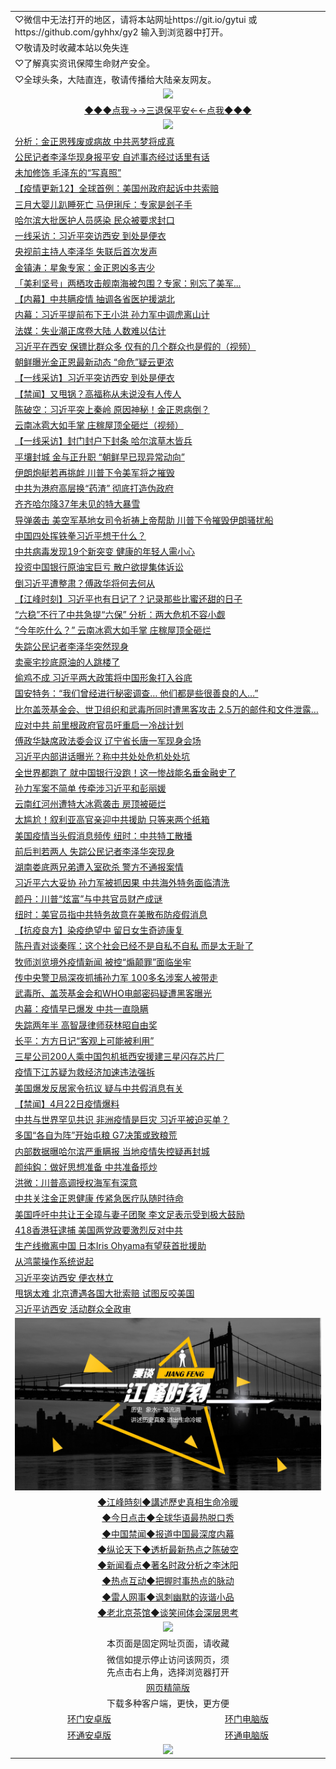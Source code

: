  <table>
<tr>
<td colspan="2" align=left>
♡微信中无法打开的地区，请将本站网址https://git.io/gytui 或 https://github.com/gyhhx/gy2 输入到浏览器中打开。 
 </td>
</tr>
 <tr>
 <td colspan="2" align=left>
♡敬请及时收藏本站以免失连
  <tr>
<td colspan="2" align=left>
♡了解真实资讯保障生命财产安全。
 </td>
   <tr>
<td colspan="2" align=left>
♡全球头条，大陆直连，敬请传播给大陆亲友网友。
 </td>
</tr>

</td>
 </tr>
  <tr>
    <td colspan="2" align=center><img src="https://github.com/gyhhx/image-upload/blob/master/3t%20(1).jpg"></td>
 </tr>
 <tr><td colspan="2" align="center"><a href="https://xfine.casa/oo.aspx?name=ogQuit&key=exgxucyqmkwgvwch&from=gy">◆◆◆点我→→三退保平安←←点我◆◆◆</a></td></tr>
  <tr>
    <td colspan="2" align=center><img src="https://cdn.jsdelivr.net/gh/gyoupiodf/im1/%E7%BD%91%E9%97%A8%E6%96%B0%E9%97%BB1.jpg"></td>
 </tr>

<tr><td colspan="2" align="left"><a href="https://xfine.casa/?name=c1160904&key=exgxucyqmkwgvwch&from=gy">分析：金正恩残废或病故 中共恶梦将成真</a></td></tr>
<tr><td colspan="2" align="left"><a href="https://xfine.casa/?name=c1161007&key=exgxucyqmkwgvwch&from=gy">公民记者李泽华现身报平安 自述事态经过话里有话</a></td></tr>
<tr><td colspan="2" align="left"><a href="https://xfine.casa/?name=c1161040&key=exgxucyqmkwgvwch&from=gy">未加修饰 毛泽东的“写真照”</a></td></tr>
<tr><td colspan="2" align="left"><a href="https://xfine.casa/?name=c1159454&key=exgxucyqmkwgvwch&from=gy">【疫情更新12】全球首例：美国州政府起诉中共索赔</a></td></tr>
<tr><td colspan="2" align="left"><a href="https://xfine.casa/?name=c1161004&key=exgxucyqmkwgvwch&from=gy">三月大婴儿趴睡死亡 马伊琍斥：专家是刽子手</a></td></tr>
<tr><td colspan="2" align="left"><a href="https://xfine.casa/?name=c1161006&key=exgxucyqmkwgvwch&from=gy">哈尔滨大批医护人员感染  民众被要求封口</a></td></tr>
<tr><td colspan="2" align="left"><a href="https://xfine.casa/?name=c1161017&key=exgxucyqmkwgvwch&from=gy">一线采访：习近平突访西安 到处是便衣</a></td></tr>
<tr><td colspan="2" align="left"><a href="https://xfine.casa/?name=c1160921&key=exgxucyqmkwgvwch&from=gy">央视前主持人李泽华 失联后首次发声</a></td></tr>
<tr><td colspan="2" align="left"><a href="https://xfine.casa/?name=c1160927&key=exgxucyqmkwgvwch&from=gy">金镇涛：星象专家：金正恩凶多吉少</a></td></tr>
<tr><td colspan="2" align="left"><a href="https://xfine.casa/?name=c1161039&key=exgxucyqmkwgvwch&from=gy">「美利坚号」两栖攻击舰南海被包围？专家：别忘了美军...</a></td></tr>
<tr><td colspan="2" align="left"><a href="https://xfine.casa/?name=c1161005&key=exgxucyqmkwgvwch&from=gy">【内幕】中共瞒疫情 抽调各省医护援湖北</a></td></tr>
<tr><td colspan="2" align="left"><a href="https://xfine.casa/?name=c1161076&key=exgxucyqmkwgvwch&from=gy">内幕：习近平提前布下王小洪 孙力军中调虎离山计</a></td></tr>
<tr><td colspan="2" align="left"><a href="https://xfine.casa/?name=c1161028&key=exgxucyqmkwgvwch&from=gy">法媒：失业潮正席卷大陆 人数难以估计</a></td></tr>
<tr><td colspan="2" align="left"><a href="https://xfine.casa/?name=c1161121&key=exgxucyqmkwgvwch&from=gy">习近平在西安  保镖比群众多  仅有的几个群众也是假的（视频）</a></td></tr>
<tr><td colspan="2" align="left"><a href="https://xfine.casa/?name=c1161157&key=exgxucyqmkwgvwch&from=gy">朝鲜曝光金正恩最新动态 “命危”疑云更浓</a></td></tr>
<tr><td colspan="2" align="left"><a href="https://xfine.casa/?name=c1160924&key=exgxucyqmkwgvwch&from=gy">【一线采访】习近平突访西安 到处是便衣</a></td></tr>
<tr><td colspan="2" align="left"><a href="https://xfine.casa/?name=c1161031&key=exgxucyqmkwgvwch&from=gy">【禁闻】又甩锅？高福称从未说没有人传人</a></td></tr>
<tr><td colspan="2" align="left"><a href="https://xfine.casa/?name=c1161033&key=exgxucyqmkwgvwch&from=gy">陈破空：习近平突上秦岭 原因神秘！金正恩病倒？</a></td></tr>
<tr><td colspan="2" align="left"><a href="https://xfine.casa/?name=c1161032&key=exgxucyqmkwgvwch&from=gy">云南冰雹大如手掌 庄稼屋顶全砸烂（视频）</a></td></tr>
<tr><td colspan="2" align="left"><a href="https://xfine.casa/?name=c1161030&key=exgxucyqmkwgvwch&from=gy">【一线采访】封门封户下封条 哈尔滨草木皆兵</a></td></tr>
<tr><td colspan="2" align="left"><a href="https://xfine.casa/?name=c1161137&key=exgxucyqmkwgvwch&from=gy">平壤封城 金与正升职 “朝鲜早已现异常动向”</a></td></tr>
<tr><td colspan="2" align="left"><a href="https://xfine.casa/?name=c1161016&key=exgxucyqmkwgvwch&from=gy">伊朗炮艇若再挑衅 川普下令美军将之摧毁</a></td></tr>
<tr><td colspan="2" align="left"><a href="https://xfine.casa/?name=c1161003&key=exgxucyqmkwgvwch&from=gy">中共为港府高层换“药渣” 彻底打造伪政府</a></td></tr>
<tr><td colspan="2" align="left"><a href="https://xfine.casa/?name=c1161025&key=exgxucyqmkwgvwch&from=gy">齐齐哈尔降37年未见的特大暴雪</a></td></tr>
<tr><td colspan="2" align="left"><a href="https://xfine.casa/?name=c1161113&key=exgxucyqmkwgvwch&from=gy">导弹袭击  美空军基地女司令祈祷上帝帮助  川普下令摧毁伊朗骚扰船</a></td></tr>
<tr><td colspan="2" align="left"><a href="https://xfine.casa/?name=c1161075&key=exgxucyqmkwgvwch&from=gy">中国四处挥铁拳习近平想干什么？</a></td></tr>
<tr><td colspan="2" align="left"><a href="https://xfine.casa/?name=c1161014&key=exgxucyqmkwgvwch&from=gy">中共病毒发现19个新突变 健康的年轻人需小心</a></td></tr>
<tr><td colspan="2" align="left"><a href="https://xfine.casa/?name=c1161029&key=exgxucyqmkwgvwch&from=gy">投资中国银行原油宝巨亏 散户欲提集体诉讼</a></td></tr>
<tr><td colspan="2" align="left"><a href="https://xfine.casa/?name=c1161178&key=exgxucyqmkwgvwch&from=gy">倒习近平遭整肃？傅政华将何去何从</a></td></tr>
<tr><td colspan="2" align="left"><a href="https://xfine.casa/?name=c1160926&key=exgxucyqmkwgvwch&from=gy">【江峰时刻】习近平也有日记了？记录那些比蜜还甜的日子</a></td></tr>
<tr><td colspan="2" align="left"><a href="https://xfine.casa/?name=c1161122&key=exgxucyqmkwgvwch&from=gy">“六稳”不行了中共急提“六保” 分析：两大危机不容小觑</a></td></tr>
<tr><td colspan="2" align="left"><a href="https://xfine.casa/?name=c1161055&key=exgxucyqmkwgvwch&from=gy">“今年吃什么？” 云南冰雹大如手掌 庄稼屋顶全砸烂</a></td></tr>
<tr><td colspan="2" align="left"><a href="https://xfine.casa/?name=c1160995&key=exgxucyqmkwgvwch&from=gy">失踪公民记者李泽华突然现身</a></td></tr>
<tr><td colspan="2" align="left"><a href="https://xfine.casa/?name=c1161139&key=exgxucyqmkwgvwch&from=gy">卖豪宅抄底原油的人跳楼了</a></td></tr>
<tr><td colspan="2" align="left"><a href="https://xfine.casa/?name=c1161147&key=exgxucyqmkwgvwch&from=gy">偷鸡不成 习近平两大政策将中国形象打入谷底</a></td></tr>
<tr><td colspan="2" align="left"><a href="https://xfine.casa/?name=c1161101&key=exgxucyqmkwgvwch&from=gy">国安特务：“我们曾经进行秘密调查… 他们都是些很善良的人…”</a></td></tr>
<tr><td colspan="2" align="left"><a href="https://xfine.casa/?name=c1161141&key=exgxucyqmkwgvwch&from=gy">比尔盖茨基金会、世卫组织和武毒所同时遭黑客攻击 2.5万的邮件和文件泄露…</a></td></tr>
<tr><td colspan="2" align="left"><a href="https://xfine.casa/?name=c1161022&key=exgxucyqmkwgvwch&from=gy">应对中共 前里根政府官员吁重启一冷战计划</a></td></tr>
<tr><td colspan="2" align="left"><a href="https://xfine.casa/?name=c1160977&key=exgxucyqmkwgvwch&from=gy">傅政华缺席政法委会议 辽宁省长唐一军现身会场</a></td></tr>
<tr><td colspan="2" align="left"><a href="https://xfine.casa/?name=c1161123&key=exgxucyqmkwgvwch&from=gy">习近平内部讲话曝光？称中共处处危机处处坑</a></td></tr>
<tr><td colspan="2" align="left"><a href="https://xfine.casa/?name=c1161136&key=exgxucyqmkwgvwch&from=gy">全世界都跑了 就中国银行没跑！这一惨战能名垂金融史了</a></td></tr>
<tr><td colspan="2" align="left"><a href="https://xfine.casa/?name=c1161132&key=exgxucyqmkwgvwch&from=gy">孙力军案不简单 传牵涉习近平和彭丽媛</a></td></tr>
<tr><td colspan="2" align="left"><a href="https://xfine.casa/?name=c1161011&key=exgxucyqmkwgvwch&from=gy">云南红河州遭特大冰雹袭击  房顶被砸烂</a></td></tr>
<tr><td colspan="2" align="left"><a href="https://xfine.casa/?name=c1161176&key=exgxucyqmkwgvwch&from=gy">太尴尬！叙利亚高官亲迎中共援助 只等来两个纸箱</a></td></tr>
<tr><td colspan="2" align="left"><a href="https://xfine.casa/?name=c1161056&key=exgxucyqmkwgvwch&from=gy">美国疫情当头假消息频传 纽时：中共特工散播</a></td></tr>
<tr><td colspan="2" align="left"><a href="https://xfine.casa/?name=c1161098&key=exgxucyqmkwgvwch&from=gy">前后判若两人 失踪公民记者李泽华突现身</a></td></tr>
<tr><td colspan="2" align="left"><a href="https://xfine.casa/?name=c1161062&key=exgxucyqmkwgvwch&from=gy">湖南娄底两兄弟遭入室砍杀 警方不通报案情</a></td></tr>
<tr><td colspan="2" align="left"><a href="https://xfine.casa/?name=c1161103&key=exgxucyqmkwgvwch&from=gy">习近平六大妥协 孙力军被抓因果 中共海外特务面临清洗</a></td></tr>
<tr><td colspan="2" align="left"><a href="https://xfine.casa/?name=c1161114&key=exgxucyqmkwgvwch&from=gy">颜丹：川普“炫富”与中共官员财产成谜</a></td></tr>
<tr><td colspan="2" align="left"><a href="https://xfine.casa/?name=c1161015&key=exgxucyqmkwgvwch&from=gy">纽时：美官员指中共特务故意在美散布防疫假消息</a></td></tr>
<tr><td colspan="2" align="left"><a href="https://xfine.casa/?name=c1161024&key=exgxucyqmkwgvwch&from=gy">【抗疫良方】染疫绝望中 留日女生奇迹康复</a></td></tr>
<tr><td colspan="2" align="left"><a href="https://xfine.casa/?name=c1161183&key=exgxucyqmkwgvwch&from=gy">陈丹青对谈秦晖：这个社会已经不是自私不自私 而是太无耻了</a></td></tr>
<tr><td colspan="2" align="left"><a href="https://xfine.casa/?name=c1160983&key=exgxucyqmkwgvwch&from=gy">牧师浏览境外疫情新闻 被控“煽颠罪”面临坐牢</a></td></tr>
<tr><td colspan="2" align="left"><a href="https://xfine.casa/?name=c1161133&key=exgxucyqmkwgvwch&from=gy">传中央警卫局深夜抓捕孙力军 100多名涉案人被带走</a></td></tr>
<tr><td colspan="2" align="left"><a href="https://xfine.casa/?name=c1160994&key=exgxucyqmkwgvwch&from=gy">武毒所、盖茨基金会和WHO电邮密码疑遭黑客曝光</a></td></tr>
<tr><td colspan="2" align="left"><a href="https://xfine.casa/?name=c1161168&key=exgxucyqmkwgvwch&from=gy">内幕：疫情早已爆发 中共一直隐瞒</a></td></tr>
<tr><td colspan="2" align="left"><a href="https://xfine.casa/?name=c1161063&key=exgxucyqmkwgvwch&from=gy">失踪两年半 高智晟律师获林昭自由奖</a></td></tr>
<tr><td colspan="2" align="left"><a href="https://xfine.casa/?name=c1161077&key=exgxucyqmkwgvwch&from=gy">长平：方方日记“客观上可能被利用”</a></td></tr>
<tr><td colspan="2" align="left"><a href="https://xfine.casa/?name=c1160967&key=exgxucyqmkwgvwch&from=gy">三星公司200人乘中国包机抵西安援建三星闪存芯片厂</a></td></tr>
<tr><td colspan="2" align="left"><a href="https://xfine.casa/?name=c1161037&key=exgxucyqmkwgvwch&from=gy">疫情下江苏疑为救经济加速违法强拆</a></td></tr>
<tr><td colspan="2" align="left"><a href="https://xfine.casa/?name=c1161156&key=exgxucyqmkwgvwch&from=gy">美国爆发反居家令抗议 疑与中共假消息有关</a></td></tr>
<tr><td colspan="2" align="left"><a href="https://xfine.casa/?name=c1161053&key=exgxucyqmkwgvwch&from=gy">【禁闻】4月22日疫情爆料</a></td></tr>
<tr><td colspan="2" align="left"><a href="https://xfine.casa/?name=c1161148&key=exgxucyqmkwgvwch&from=gy">中共与世界罕见共识  非洲疫情是巨灾 习近平被迫买单？</a></td></tr>
<tr><td colspan="2" align="left"><a href="https://xfine.casa/?name=c1161170&key=exgxucyqmkwgvwch&from=gy">多国“各自为阵”开始屯粮 G7决策或致粮荒</a></td></tr>
<tr><td colspan="2" align="left"><a href="https://xfine.casa/?name=c1160979&key=exgxucyqmkwgvwch&from=gy">内部数据曝哈尔滨严重瞒报 当地疫情失控疑再封城</a></td></tr>
<tr><td colspan="2" align="left"><a href="https://xfine.casa/?name=c1161144&key=exgxucyqmkwgvwch&from=gy">颜纯鈎：做好思想准备 中共准备揽炒</a></td></tr>
<tr><td colspan="2" align="left"><a href="https://xfine.casa/?name=c1161158&key=exgxucyqmkwgvwch&from=gy">洪微：川普高调授权海军有深意</a></td></tr>
<tr><td colspan="2" align="left"><a href="https://xfine.casa/?name=c1161008&key=exgxucyqmkwgvwch&from=gy">中共关注金正恩健康 传紧急医疗队随时待命</a></td></tr>
<tr><td colspan="2" align="left"><a href="https://xfine.casa/?name=c1161019&key=exgxucyqmkwgvwch&from=gy">美国呼吁中共让王全璋与妻子团聚 李文足表示受到极大鼓励</a></td></tr>
<tr><td colspan="2" align="left"><a href="https://xfine.casa/?name=c1161151&key=exgxucyqmkwgvwch&from=gy">418香港狂逮捕 美国两党政要激烈反对中共</a></td></tr>
<tr><td colspan="2" align="left"><a href="https://xfine.casa/?name=c1161061&key=exgxucyqmkwgvwch&from=gy">生产线撤离中国 日本Iris Ohyama有望获首批援助</a></td></tr>
<tr><td colspan="2" align="left"><a href="https://xfine.casa/?name=c1160964&key=exgxucyqmkwgvwch&from=gy">从鸿蒙操作系统说起</a></td></tr>
<tr><td colspan="2" align="left"><a href="https://xfine.casa/?name=c1161070&key=exgxucyqmkwgvwch&from=gy">习近平突访西安 便衣林立</a></td></tr>
<tr><td colspan="2" align="left"><a href="https://xfine.casa/?name=c1161086&key=exgxucyqmkwgvwch&from=gy">甩锅太难 北京遭遇各国大批索赔 试图反咬美国</a></td></tr>
<tr><td colspan="2" align="left"><a href="https://xfine.casa/?name=c1161175&key=exgxucyqmkwgvwch&from=gy">习近平访西安 活动群众全政审</a></td></tr>

 <tr>
   <td colspan="2" align=center><img src="https://github.com/gyoupiodf/im1/blob/master/jf-1.jpg"></td>
  </tr>
   <tr>
   <td colspan="2" align=center> 
<a href="https://xfine.casa/oo.aspx?name=c922850&key=exgxucyqmkwgvwch&from=gy&tag=9877">◆江峰時刻◆講述歷史真相生命冷暖</a><br/>
    </td>
  </tr>
   <tr>
   <td colspan="2" align=center> 
<a href="https://xfine.casa/oo.aspx?name=c816850&key=exgxucyqmkwgvwch&from=gy&tag=9877">◆今日点击◆全球华语最热脱口秀</a><br/>
    </td>
  </tr>
  <tr>
  <td colspan="2" align=center>
<a href="https://xfine.casa/oo.aspx?name=c816860&key=exgxucyqmkwgvwch&from=gy&tag=99733110">◆中国禁闻◆报道中国最深度内幕</a><br/>
   </tr>
  <tr>
     <td colspan="2" align=center>
<a href="https://xfine.casa/oo.aspx?name=c816855&key=exgxucyqmkwgvwch&from=gy&tag=997110">◆纵论天下◆透析最新热点之陈破空</a><br/>
   </tr>
   <tr>
      <td colspan="2" align=center>
<a href="https://xfine.casa/oo.aspx?name=c838308&key=exgxucyqmkwgvwch&from=gy&tag=9973110">◆新闻看点◆著名时政分析之李沐阳</a><br/>
   </tr>
   <tr>
     <td colspan="2" align=center>
<a href="https://xfine.casa/oo.aspx?name=c816852&key=exgxucyqmkwgvwch&from=gy&tag=9733110">◆热点互动◆把握时事热点的脉动</a><br/>
   </tr>
   <tr>
      <td colspan="2" align=center>
<a href="https://xfine.casa/oo.aspx?name=c816694&key=exgxucyqmkwgvwch&from=gy&tag=93310">◆雷人网事◆讽刺幽默的诙谐小品</a><br/>
   </tr>
   <tr>
    <td colspan="2" align=center>
<a href="https://xfine.casa/oo.aspx?name=c816650&key=exgxucyqmkwgvwch&from=gy&tag=9973110">◆老北京茶馆◆谈笑间体会深层思考</a><br/>
   </tr>
 
  <tr>
    <td colspan="2" align="center"><img src="https://cdn.jsdelivr.net/gh/opipe/up/oGate65.jpg"/></td>
  </tr>
  <tr>
    <td colspan="2" align="center">本页面是固定网址页面，请收藏</td>
  <tr>
  <tr>
    <td colspan="2" align="center">微信如提示停止访问该网页，须<br/>先点击右上角，选择浏览器打开</td>
  <tr>
  <tr>
    <td colspan="2" align="center"><a href="https://gitcdn.xyz/cdn/otiny/up/master/show004.htm">网页精简版</a></td>
  </tr>
  <tr>
    <td colspan="2" align="center">下载多种客户端，更快，更方便</td>
  <tr>
  <tr>
    <td align="center"><a href="https://cdn.jsdelivr.net/gh/opipe/up/oGatea.apk">环门安卓版</a></td>
    <td align="center"><a href="https://cdn.jsdelivr.net/gh/opipe/up/oGate.zip">环门电脑版</a></td>
  </tr>
  <tr>
    <td align="center"><a href="https://cdn.jsdelivr.net/gh/opipe/up/oPipe.apk">环通安卓版</a></td>
    <td align="center"><a href="https://raw.githubusercontent.com/opipe/up/master/oPipe.zip">环通电脑版</a></td>
  </tr>
  <tr>
    <td colspan="2" align="center"><img src="https://cdn.jsdelivr.net/gh/opipe/up/oGate640.jpg"/></td>
  </tr>
</table>
